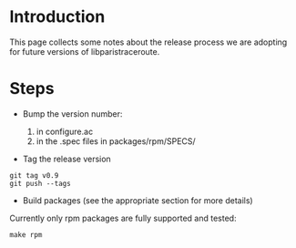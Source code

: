 # Introduction #

This page collects some notes about the release process we are adopting for future versions of libparistraceroute.


# Steps #

  * Bump the version number:
    1. in configure.ac
    1. in the .spec files in packages/rpm/SPECS/

  * Tag the release version
```
git tag v0.9
git push --tags
```

  * Build packages (see the appropriate section for more details)

Currently only rpm packages are fully supported and tested:
```
make rpm
```